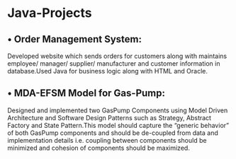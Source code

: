 # Java-Projects

## • Order Management System:  

Developed website which sends orders for customers along with maintains employee/ manager/ supplier/ manufacturer and customer information in database.Used Java for business logic along with HTML and Oracle.
    
## • MDA-EFSM Model for Gas-Pump:

Designed and implemented two GasPump Components using Model Driven Architecture and Software Design Patterns such as Strategy, Abstract Factory and State Pattern.This model should capture the “generic behavior” of both GasPump components and should be de-coupled from data and implementation details i.e. coupling between components should be minimized and cohesion of components should be maximized.

